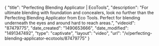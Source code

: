 {
    "title": "Perfecting Blending Applicator | EcoTools",
    "description": "For ultimate blending with foundation and concealers, look no further than the Perfecting Blending Applicator from Eco Tools. Perfect for blending underneath the eyes and around hard to reach areas.",
    "videoid": "87479775",
    "date_created": "1490653666",
    "date_modified": "1491347492",
    "type": "captivate",
    "layout": "video",
    "url": "\/v\/perfecting-blending-applicator-ecotools\/87479775"
}